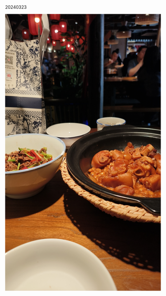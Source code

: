 20240323







![wx_camera_1711171276841](https://raw.githubusercontent.com/joshzhong66/Pibced/main/blog-images/wx_camera_1711171276841.jpg)